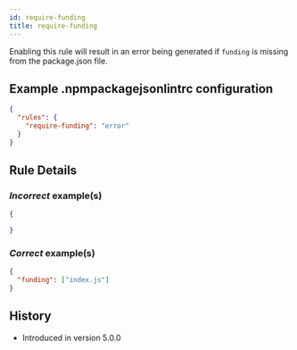 ```yaml
---
id: require-funding
title: require-funding
---
```


Enabling this rule will result in an error being generated if `funding` is missing from the package.json file.

## Example .npmpackagejsonlintrc configuration

```json
{
  "rules": {
    "require-funding": "error"
  }
}
```

## Rule Details

### *Incorrect* example(s)

```json
{

}
```

### *Correct* example(s)

```json
{
  "funding": ["index.js"]
}
```

## History

* Introduced in version 5.0.0
